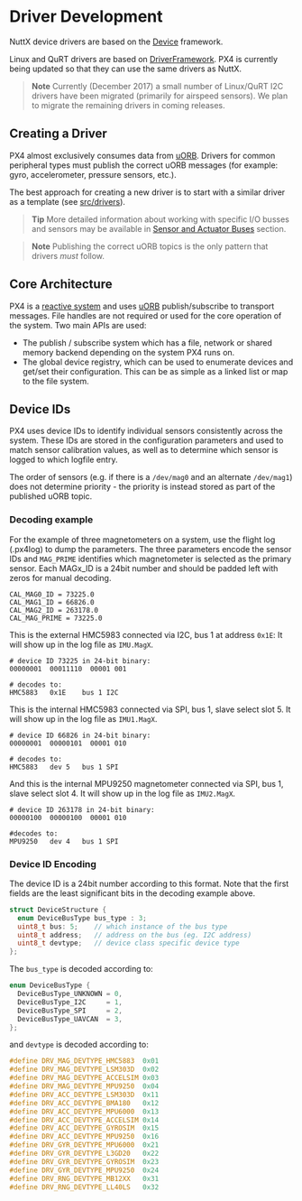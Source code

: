 # Driver Development

NuttX device drivers are based on the [Device](https://github.com/PX4/Firmware/tree/master/src/lib/drivers/device) framework.

Linux and QuRT drivers are based on [DriverFramework](https://github.com/px4/DriverFramework). PX4 is currently being updated so that they can use the same drivers as NuttX.

> **Note** Currently (December 2017) a small number of Linux/QuRT I2C drivers have been migrated (primarily for airspeed sensors). We plan to migrate the remaining drivers in coming releases.

## Creating a Driver

PX4 almost exclusively consumes data from [uORB](../middleware/uorb.md). Drivers for common peripheral types must publish the correct uORB messages (for example: gyro, accelerometer, pressure sensors, etc.).

The best approach for creating a new driver is to start with a similar driver as a template (see [src/drivers](https://github.com/PX4/Firmware/tree/master/src/drivers)).

> **Tip** More detailed information about working with specific I/O busses and sensors may be available in [Sensor and Actuator Buses](../sensor_bus/README.md) section.

<span></span>

> **Note** Publishing the correct uORB topics is the only pattern that drivers *must* follow.

## Core Architecture

PX4 is a [reactive system](../concept/architecture.md) and uses [uORB](../middleware/uorb.md) publish/subscribe to transport messages. File handles are not required or used for the core operation of the system. Two main APIs are used:

* The publish / subscribe system which has a file, network or shared memory backend depending on the system PX4 runs on.
* The global device registry, which can be used to enumerate devices and get/set their configuration. This can be as simple as a linked list or map to the file system.

## Device IDs

PX4 uses device IDs to identify individual sensors consistently across the system. These IDs are stored in the configuration parameters and used to match sensor calibration values, as well as to determine which sensor is logged to which logfile entry.

The order of sensors (e.g. if there is a `/dev/mag0` and an alternate `/dev/mag1`) does not determine priority - the priority is instead stored as part of the published uORB topic.

### Decoding example

For the example of three magnetometers on a system, use the flight log (.px4log) to dump the parameters. The three parameters encode the sensor IDs and `MAG_PRIME` identifies which magnetometer is selected as the primary sensor. Each MAGx_ID is a 24bit number and should be padded left with zeros for manual decoding.

    CAL_MAG0_ID = 73225.0
    CAL_MAG1_ID = 66826.0
    CAL_MAG2_ID = 263178.0
    CAL_MAG_PRIME = 73225.0
    

This is the external HMC5983 connected via I2C, bus 1 at address `0x1E`: It will show up in the log file as `IMU.MagX`.

    # device ID 73225 in 24-bit binary:
    00000001  00011110  00001 001
    
    # decodes to:
    HMC5883   0x1E    bus 1 I2C
    

This is the internal HMC5983 connected via SPI, bus 1, slave select slot 5. It will show up in the log file as `IMU1.MagX`.

    # device ID 66826 in 24-bit binary:
    00000001  00000101  00001 010
    
    # decodes to:
    HMC5883   dev 5   bus 1 SPI
    

And this is the internal MPU9250 magnetometer connected via SPI, bus 1, slave select slot 4. It will show up in the log file as `IMU2.MagX`.

    # device ID 263178 in 24-bit binary:
    00000100  00000100  00001 010
    
    #decodes to:
    MPU9250   dev 4   bus 1 SPI
    

### Device ID Encoding

The device ID is a 24bit number according to this format. Note that the first fields are the least significant bits in the decoding example above.

```C
struct DeviceStructure {
  enum DeviceBusType bus_type : 3;
  uint8_t bus: 5;    // which instance of the bus type
  uint8_t address;   // address on the bus (eg. I2C address)
  uint8_t devtype;   // device class specific device type
};
```

The `bus_type` is decoded according to:

```C
enum DeviceBusType {
  DeviceBusType_UNKNOWN = 0,
  DeviceBusType_I2C     = 1,
  DeviceBusType_SPI     = 2,
  DeviceBusType_UAVCAN  = 3,
};
```

and `devtype` is decoded according to:

```C
#define DRV_MAG_DEVTYPE_HMC5883  0x01
#define DRV_MAG_DEVTYPE_LSM303D  0x02
#define DRV_MAG_DEVTYPE_ACCELSIM 0x03
#define DRV_MAG_DEVTYPE_MPU9250  0x04
#define DRV_ACC_DEVTYPE_LSM303D  0x11
#define DRV_ACC_DEVTYPE_BMA180   0x12
#define DRV_ACC_DEVTYPE_MPU6000  0x13
#define DRV_ACC_DEVTYPE_ACCELSIM 0x14
#define DRV_ACC_DEVTYPE_GYROSIM  0x15
#define DRV_ACC_DEVTYPE_MPU9250  0x16
#define DRV_GYR_DEVTYPE_MPU6000  0x21
#define DRV_GYR_DEVTYPE_L3GD20   0x22
#define DRV_GYR_DEVTYPE_GYROSIM  0x23
#define DRV_GYR_DEVTYPE_MPU9250  0x24
#define DRV_RNG_DEVTYPE_MB12XX   0x31
#define DRV_RNG_DEVTYPE_LL40LS   0x32
```